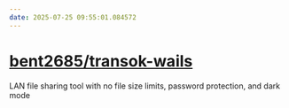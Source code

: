 ```yaml
---
date: 2025-07-25 09:55:01.084572
---
```


# [bent2685/transok-wails](https://github.com/bent2685/transok-wails)

LAN file sharing tool with no file size limits, password protection, and dark mode